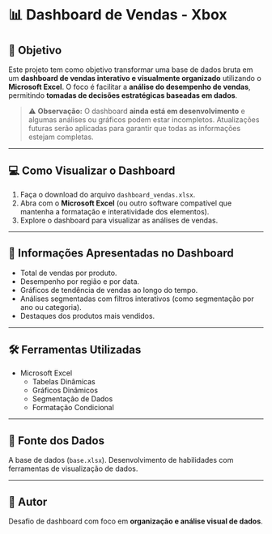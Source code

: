 # 📊 Dashboard de Vendas - Xbox

## 🎯 Objetivo

Este projeto tem como objetivo transformar uma base de dados bruta em um **dashboard de vendas interativo e visualmente organizado** utilizando o **Microsoft Excel**. O foco é facilitar a **análise do desempenho de vendas**, permitindo **tomadas de decisões estratégicas baseadas em dados**.  

> ⚠️ **Observação:** O dashboard **ainda está em desenvolvimento** e algumas análises ou gráficos podem estar incompletos. Atualizações futuras serão aplicadas para garantir que todas as informações estejam completas.

---

## 💻 Como Visualizar o Dashboard

1. Faça o download do arquivo `dashboard_vendas.xlsx`.  
2. Abra com o **Microsoft Excel** (ou outro software compatível que mantenha a formatação e interatividade dos elementos).  
3. Explore o dashboard para visualizar as análises de vendas.

---

## 📌 Informações Apresentadas no Dashboard

- Total de vendas por produto.  
- Desempenho por região e por data.  
- Gráficos de tendência de vendas ao longo do tempo.  
- Análises segmentadas com filtros interativos (como segmentação por ano ou categoria).  
- Destaques dos produtos mais vendidos.  

---

## 🛠️ Ferramentas Utilizadas

- Microsoft Excel  
  - Tabelas Dinâmicas  
  - Gráficos Dinâmicos  
  - Segmentação de Dados  
  - Formatação Condicional  

---

## 🧾 Fonte dos Dados

A base de dados (`base.xlsx`). Desenvolvimento de habilidades com ferramentas de visualização de dados.  

---

## 🧠 Autor

Desafio de dashboard com foco em **organização e análise visual de dados**.

